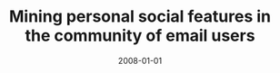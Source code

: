 ---
# Documentation: https://wowchemy.com/docs/managing-content/

title: Mining personal social features in the community of email users
subtitle: ''
summary: ''
authors:
- kazienko
- Katarzyna Musiał
tags: []
categories: []
date: '2008-01-01'
lastmod: 2022-10-07T05:49:00Z
featured: false
draft: false

# Featured image
# To use, add an image named `featured.jpg/png` to your page's folder.
# Focal points: Smart, Center, TopLeft, Top, TopRight, Left, Right, BottomLeft, Bottom, BottomRight.
image:
  caption: ''
  focal_point: ''
  preview_only: false

# Projects (optional).
#   Associate this post with one or more of your projects.
#   Simply enter your project's folder or file name without extension.
#   E.g. `projects = ["internal-project"]` references `content/project/deep-learning/index.md`.
#   Otherwise, set `projects = []`.
projects: []
publishDate: '2022-10-07T05:48:59.293004Z'
publication_types:
- '2'
abstract: ''
publication: '*Lecture Notes in Computer Science*'
doi: 10.1007/978-3-540-77566-9_61
---